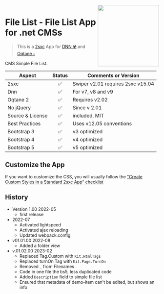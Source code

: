<image src="app-icon.png" align="right" width="200px">

# File List - File List App for .net CMSs

> This is a [2sxc](https://2sxc.org) App for [DNN ☢️](https://www.dnnsoftware.com/) and [Oqtane 💧](https://www.oqtane.org/)

CMS Simple File List.

| Aspect              | Status | Comments or Version |
| ------------------- | :----: | ------------------- |
| 2sxc                | ✅    | Swiper v2.01 requires 2sxc v15.04
| Dnn                 | ✅    | For v7, v8 and v9
| Oqtane 2            | ✅    | Requires v2.02
| No jQuery           | ✅    | Since v 2.01
| Source & License    | ✅    | included, MIT
| Best Practices      | ✅    | Uses v12.05 conventions
| Bootstrap 3         | ✅    | v3 optimized
| Bootstrap 4         | ✅    | v4 optimized
| Bootstrap 5         | ✅    | v5 optimized

## Customize the App

If you want to customize the CSS, you will usually follow the ["Create Custom Styles in a Standard 2sxc App" checklist](https://azing.org/2sxc/r/gg_aB9FD)

## History

* Version 1.00 2022-05
  * first release
* 2022-07
  * Activated lightspeed
  * Activated ajax reloading
  * Updated webpack.config
* v01.01.00 2022-08
  * Added a folder view
* v.01.02.00 2023-02
  * Replaced Tag.Custom with `Kit.HtmlTags`
  * Replaced turnOn Tag with `Kit.Page.TurnOn`
  * Removed `_` from Filenames
  * Code in one file the bs5, less duplicated code
  * Added `Description` field to simple file list
  * Ensured that metadata of demo-item can't be edited, but shows an info
